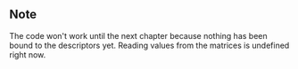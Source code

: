 Note
----
The code won't work until the next chapter because nothing has been bound to the descriptors yet. Reading values from 
the matrices is undefined right now.